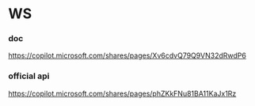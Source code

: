 # WS

### doc

https://copilot.microsoft.com/shares/pages/Xv6cdvQ79Q9VN32dRwdP6


### official api 

https://copilot.microsoft.com/shares/pages/phZKkFNu81BA11KaJx1Rz
